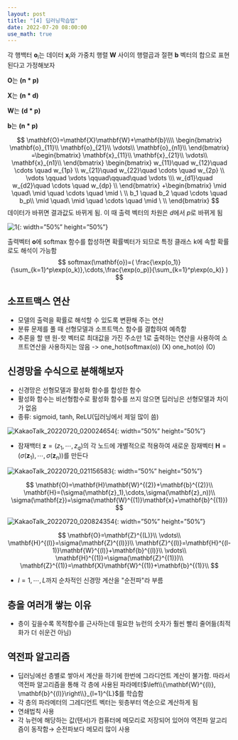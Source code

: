 ```yaml
---
layout: post
title: "[4] 딥러닝학습법"
date: 2022-07-20 08:00:00
use_math: true
---
```


각 행백터 $\mathbf{o}_i$는 데이터 $\mathbf{x}_i$와 가중치 행렬 $\mathbf{W}$ 사이의 행렬곱과 절편 $\mathbf{b}$ 벡터의 합으로 표현된다고 가정해보자



$\mathbf{O}$는 $\mathbf{(n*p)}$

$\mathbf{X}$는 $\mathbf{(n*d)}$

$\mathbf{W}$는 $\mathbf{(d*p)}$

$\mathbf{b}$는 $\mathbf{(n*p)}$

$$
\mathbf{O}=\mathbf{X}\mathbf{W}+\mathbf{b}\\\\
\begin{bmatrix}
\mathbf{o}_{11}\\
\mathbf{o}_{21}\\
\vdots\\
\mathbf{o}_{n1}\\
\end{bmatrix}
=\begin{bmatrix}
\mathbf{x}_{11}\\
\mathbf{x}_{21}\\
\vdots\\
\mathbf{x}_{n1}\\
\end{bmatrix}
\begin{bmatrix}
w_{11}\quad w_{12}\quad \cdots \quad w_{1p} \\
w_{21}\quad w_{22}\quad \cdots \quad w_{2p} \\
\vdots \qquad \vdots \qquad\qquad\quad \vdots \\\ 
w_{d1}\quad w_{d2}\quad \cdots \quad w_{dp} \\
\end{bmatrix}
+\begin{bmatrix}
\mid \quad\ \mid \quad \cdots \quad \mid \ \\
b_1 \quad b_2 \quad \cdots \quad b_p\\
\mid \quad\ \mid \quad \cdots \quad \mid \ \\
\end{bmatrix}
$$
데이터가 바뀌면 결과값도 바뀌게 됨. 이 때 출력 벡터의 차원은 $d$에서 $p$로 바뀌게 됨

![1](https://user-images.githubusercontent.com/90087083/179855099-d7f240e4-12eb-41a3-aa83-92ff731849d3.jpg){: width=”50%” height=”50%”}




출력벡터 $\mathbf{o}$에 softmax 함수를 합성하면 확률벡터가 되므로 특정 클래스 k에 속할 확률로도 해석이 가능함
$$
softmax(\mathbf{o})=( \frac{\exp(o_1)}{\sum_{k=1}^p\exp(o_k)},\cdots,\frac{\exp(o_p)}{\sum_{k=1}^p\exp(o_k)} )
$$


## 소프트맥스 연산

- 모델의 출력을 확률로 해석할 수 있도록 변환해 주는 연산
- 분류 문제를 풀 때 선형모델과 소프트맥스 함수를 결합하여 예측함
- 추론을 할 땐 원-핫 벡터로 최대값을 가진 주소만 1로 출력하는 연산을 사용하여 소프트연산을 사용하지는 않음 -> one_hot(softmax(o))   (X)     one_hot(o)   (O)

## 신경망을 수식으로 분해해보자

- 신경망은 선형모델과 활성화 함수를 합성한 함수
- 활성화 함수는 비선형함수로 활성화 함수를 쓰지 않으면 딥러닝은 선형모델과 차이가 없음
- 종류: sigmoid, tanh, ReLU(딥러닝에서 제일 많이 씀)

![KakaoTalk_20220720_020024654](https://user-images.githubusercontent.com/90087083/179855163-89fd602b-320f-4116-9da2-783b1c73b1b9.jpg){: width=”50%” height=”50%”}


- 잠재백터 $\mathbf{z}=(z_1,\cdots ,z_q)$의 각 노드에 개별적으로 적용하여 새로운 잠재벡터 $\mathbf{H}=(\sigma(\mathbf{z}_1), \cdots, \sigma(\mathbf{z}_n))$를 만든다



![KakaoTalk_20220720_021156583](https://user-images.githubusercontent.com/90087083/179855230-39aac3a1-fc1d-4f99-9c47-c04b0d03f5ab.jpg){: width=”50%” height=”50%”}

$$
\mathbf{O}=\mathbf{H}\mathbf{W}^{(2)}+\mathbf{b}^{(2)}\\
\mathbf{H}=(\sigma(\mathbf{z}_1),\cdots,\sigma(\mathbf{z}_n))\\
\sigma(\mathbf{z})=\sigma(\mathbf{W}^{(1)}\mathbf{x}+\mathbf{b}^{(1)})
$$


![KakaoTalk_20220720_020824354](https://user-images.githubusercontent.com/90087083/179855253-b59c968f-3678-4e7a-89fd-13a0c263ba45.jpg){: width=”50%” height=”50%”}

$$
\mathbf{O}=\mathbf{Z}^{(L)}\\
\vdots\\
\mathbf{H}^{(l)}=\sigma(\mathbf{Z}^{(l)})\\
\mathbf{Z}^{(l)}=\mathbf{H}^{(l-1)}\mathbf{W}^{(l)}+\mathbf{b}^{(l)}\\
\vdots\\
\mathbf{H}^{(1)}=\sigma(\mathbf{Z}^{(1)})\\
\mathbf{Z}^{(1)}=\mathbf{X}\mathbf{W}^{(1)}+\mathbf{b}^{(1)}\\
$$

- $l=1,\cdots,L$까지 순차적인 신경망 계산을 "순전파"라 부름



## 층을 여러개 쌓는 이유

- 층이 깊을수록 목적함수를 근사하는데 필요한 뉴런의 숫자가 훨씬 빨리 줄어듦(최적화가 더 쉬운건 아님)

## 역전파 알고리즘

- 딥러닝에선 층별로 쌓아서 계산을 하기에 한번에 그라디언트 계산이 불가함. 따라서 역전파 알고리즘을 통해 각 층에 사용된 파라메터$\left\\{\mathbf{W}^{(l)}, \mathbf{b}^{(l)}\right\\}_{l=1}^{L}$를 학습함
- 각 층의 파라메터의 그레디언트 벡터는 윗층부터 역순으로 계산하게 됨
- 연쇄법칙 사용
- 각 뉴런에 해당하는 값(텐서)가 컴퓨터에 메모리로 저장되어 있어야 역전파 알고리즘이 동작함$\rightarrow$ 순전파보다 메모리 많이 사용
